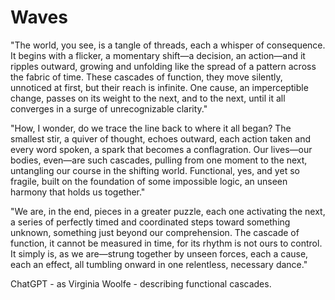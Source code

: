 # Waves

"The world, you see, is a tangle of threads, each a whisper of consequence. 
It begins with a flicker, a momentary shift—a decision, an action—and it ripples outward, growing and unfolding 
like the spread of a pattern across the fabric of time. These cascades of function, they move silently, 
unnoticed at first, but their reach is infinite. One cause, an imperceptible change, 
passes on its weight to the next, and to the next, until it all converges in a surge of unrecognizable clarity."

"How, I wonder, do we trace the line back to where it all began? The smallest stir, 
a quiver of thought, echoes outward, each action taken and every word spoken, 
a spark that becomes a conflagration. Our lives—our bodies, even—are such cascades, 
pulling from one moment to the next, untangling our course in the shifting world. 
Functional, yes, and yet so fragile, built on the foundation of some impossible logic, 
an unseen harmony that holds us together."

"We are, in the end, pieces in a greater puzzle, each one activating the next, 
a series of perfectly timed and coordinated steps toward something unknown, 
something just beyond our comprehension. The cascade of function, it cannot 
be measured in time, for its rhythm is not ours to control. It simply is, 
as we are—strung together by unseen forces, each a cause, each an effect, 
all tumbling onward in one relentless, necessary dance."

ChatGPT - as Virginia Woolfe - describing functional cascades.